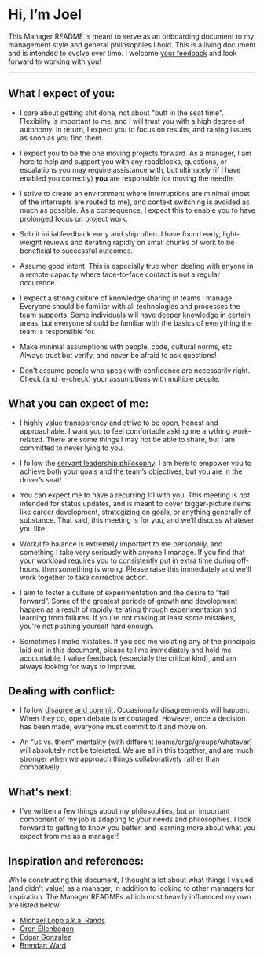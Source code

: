 # Hi, I’m Joel
This Manager README is meant to serve as an onboarding document to my management style and general philosophies I hold.  This is a living document and is intended to evolve over time.  I welcome [your feedback](https://github.com/esquireofoz/Manager-README/pulls) and look forward to working with you!

---
## What I expect of you:
* I care about getting shit done, not about "butt in the seat time".  Flexibility is important to me, and I will trust you with a high degree of autonomy.  In return, I expect you to focus on results, and raising issues as soon as you find them.

* I expect you to be the one moving projects forward.  As a manager, I am here to help and support you with any roadblocks, questions, or escalations you may require assistance with, but ultimately (if I have enabled you correctly) __you__ are responsible for moving the needle.

* I strive to create an environment where interruptions are minimal (most of the interrupts are routed to me), and context switching is avoided as much as possible.  As a consequence, I expect this to enable you to have prolonged focus on project work.

* Solicit initial feedback early and ship often.  I have found early, light-weight reviews and iterating rapidly on small chunks of work to be beneficial to successful outcomes.

* Assume good intent.  This is especially true when dealing with anyone in a remote capacity where face-to-face contact is not a regular occurence.

* I expect a strong culture of knowledge sharing in teams I manage.  Everyone should be familiar with all technologies and processes the team supports.  Some individuals will have deeper knowledge in certain areas, but everyone should be familiar with the basics of everything the team is responsible for.

* Make minimal assumptions with people, code, cultural norms, etc.  Always trust but verify, and never be afraid to ask questions!

* Don't assume people who speak with confidence are necessarily right.  Check (and re-check) your assumptions with multiple people.

## What you can expect of me:
* I highly value transparency and strive to be open, honest and approachable.  I want you to feel comfortable asking me anything work-related.  There are some things I may not be able to share, but I am committed to never lying to you.

* I follow the [servant leadership philosophy](https://en.wikipedia.org/wiki/Servant_leadership).  I am here to empower you to achieve both your goals and the team’s objectives, but you are in the driver’s seat!

* You can expect me to have a recurring 1:1 with you.  This meeting is _not_ intended for status updates, and is meant to cover bigger-picture items like career development, strategizing on goals, or anything generally of substance.  That said, this meeting is for you, and we’ll discuss whatever you like.

* Work/life balance is extremely important to me personally, and something I take very seriously with anyone I manage.  If you find that your workload requires you to consistently put in extra time during off-hours, then something is wrong.  Please raise this immediately and we'll work together to take corrective action.

* I aim to foster a culture of experimentation and the desire to “fail forward”.  Some of the greatest periods of growth and development happen as a result of rapidly iterating through experimentation and learning from failures.  If you're not making at least _some_ mistakes, you're not pushing yourself hard enough.

* Sometimes I make mistakes.  If you see me violating any of the principals laid out in this document, please tell me immediately and hold me accountable.  I value feedback (especially the critical kind), and am always looking for ways to improve.

## Dealing with conflict:

* I follow [disagree and commit](https://en.wikipedia.org/wiki/Disagree_and_commit). Occasionally disagreements will happen.  When they do, open debate is encouraged.  However, once a decision has been made, everyone must commit to it and move on.

* An "us vs. them" mentality (with different teams/orgs/groups/whatever) will absolutely not be tolerated.  We are all in this together, and are much stronger when we approach things collaboratively rather than combatively.

## What's next:
* I've written a few things about my philosophies, but an important component of my job is adapting to your needs and philosophies.  I look forward to getting to know you better, and learning more about what you expect from me as a manager!

## Inspiration and references:
While constructing this document, I thought a lot about what things I valued (and didn't value) as a manager, in addition to looking to other managers for inspiration.  The Manager READMEs which most heavily influenced my own are listed below:
* [Michael Lopp a.k.a. Rands](http://randsinrepose.com/archives/how-to-rands/)
* [Oren Ellenbogen](https://managerreadme.com/readme/orenellenbogen)
* [Edgar Gonzalez](https://github.com/edgar/manager-README)
* [Brendan Ward](https://github.com/brendan-ward/manager-readme)
